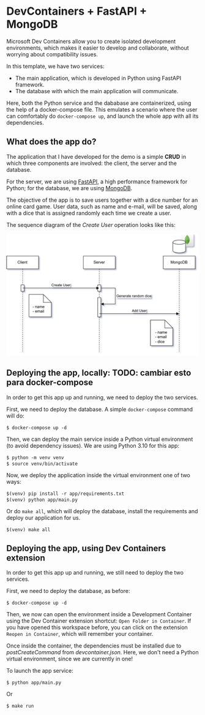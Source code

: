 # DevContainers + FastAPI + MongoDB

Microsoft Dev Containers allow you to create isolated development environments, which makes it easier to develop and collaborate, without worrying about compatibility issues.

In this template, we have two services:

- The main application, which is developed in Python using FastAPI framework.
- The database with which the main application will communicate.

Here, both the Python service and the dababase are containerized, using the help of a docker-compose file. This emulates a scenario where the user can comfortably do <code>docker-compose up</code>, and launch the whole app with all its dependencies.

## What does the app do?

The application that I have developed for the demo is a simple **CRUD** in which three components are involved: the client, the server and the database.

For the server, we are using [FastAPI](https://fastapi.tiangolo.com/), a high performance framework for Python; for the database, we are using [MongoDB](https://www.mongodb.com).

The objective of the app is to save users together with a dice number for an online card game. User data, such as name and e-mail, will be saved, along with a dice that is assigned randomly each time we create a user.

The sequence diagram of the *Create User* operation looks like this:

![Creación de un Usuario](images/Sequence-diagram-app.drawio.png)

## Deploying the app, locally: TODO: cambiar esto para docker-compose

In order to get this app up and running, we need to deploy the two services.

First, we need to deploy the database. A simple ```docker-compose``` command will do:
```
$ docker-compose up -d
```

Then, we can deploy the main service inside a Python virtual environment (to avoid dependency issues). We are using Python 3.10 for this app:
```
$ python -m venv venv
$ source venv/bin/activate
```

Now, we deploy the application inside the virtual environment one of two ways:
```
$(venv) pip install -r app/requirements.txt
$(venv) python app/main.py
```

Or do ```make all```, which will deploy the database, install the requirements and deploy our application for us.
```
$(venv) make all
```

## Deploying the app, using Dev Containers extension

In order to get this app up and running, we still need to deploy the two services.

First, we need to deploy the database, as before:
```
$ docker-compose up -d
```

Then, we now can open the environment inside a Development Container using the Dev Container extension shortcut: ```Open Folder in Container```. If you have opened this workspace before, you can click on the extension ```Reopen in Container```, which will remember your container.

Once inside the container, the dependencies must be installed due to *postCreateCommand* from *devcontainer.json*. Here, we don't need a Python virtual environment, since we are currently in one!

To launch the app service:
```
$ python app/main.py
```

Or
```
$ make run
```
